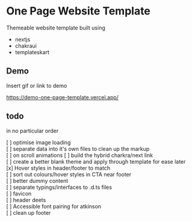 # One Page Website Template

Themeable website template built using

- nextjs
- chakraui
- templateskart

## Demo

Insert gif or link to demo

https://demo-one-page-template.vercel.app/

## todo

in no particular order

[ ] optimise image loading  
[ ] separate data into it's own files to clean up the markup  
[ ] on scroll animations
[ ] build the hybrid charkra/next link  
[ ] create a better blank theme and apply through template for ease later  
[x] Hover styles in header/footer to match  
[ ] sort out colours/hover styles in CTA near footer  
[ ] better dummy content  
[ ] separate typings/interfaces to .d.ts files  
[ ] favicon  
[ ] header deets  
[ ] Accessible font pairing for atkinson  
[ ] clean up footer
